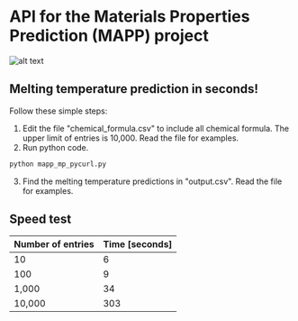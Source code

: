 # API for the Materials Properties Prediction (MAPP) project

![alt text](https://github.com/qjhong/mapp_api/blob/c4ce2cd77af756e3e75c363d89594347a9181d1a/MAPP.png "MAPP")

## Melting temperature prediction in seconds!

Follow these simple steps:
1. Edit the file "chemical_formula.csv" to include all chemical formula. The upper limit of entries is 10,000. Read the file for examples.
2. Run python code.
```python
python mapp_mp_pycurl.py
```
3. Find the melting temperature predictions in "output.csv". Read the file for examples.

## Speed test

Number of entries                          |Time [seconds]                         |
-------------------------------|-----------------------------|
10                            |6         |
100                           |9         |
1,000                           |34         |
10,000|303|
